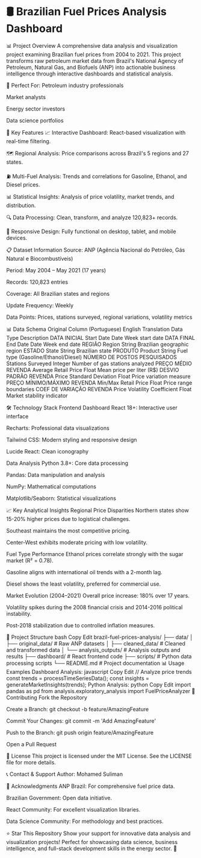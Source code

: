# 🛢️ Brazilian Fuel Prices Analysis Dashboard
📊 Project Overview
A comprehensive data analysis and visualization project examining Brazilian fuel prices from 2004 to 2021. This project transforms raw petroleum market data from Brazil's National Agency of Petroleum, Natural Gas, and Biofuels (ANP) into actionable business intelligence through interactive dashboards and statistical analysis.

🎯 Perfect For:
Petroleum industry professionals

Market analysts

Energy sector investors

Data science portfolios

🚀 Key Features
📈 Interactive Dashboard: React-based visualization with real-time filtering.

🗺️ Regional Analysis: Price comparisons across Brazil's 5 regions and 27 states.

⛽ Multi-Fuel Analysis: Trends and correlations for Gasoline, Ethanol, and Diesel prices.

📊 Statistical Insights: Analysis of price volatility, market trends, and distribution.

🔍 Data Processing: Clean, transform, and analyze 120,823+ records.

📱 Responsive Design: Fully functional on desktop, tablet, and mobile devices.

📋 Dataset Information
Source: ANP (Agência Nacional do Petróleo, Gás Natural e Biocombustíveis)

Period: May 2004 – May 2021 (17 years)

Records: 120,823 entries

Coverage: All Brazilian states and regions

Update Frequency: Weekly

Data Points: Prices, stations surveyed, regional variations, volatility metrics

📊 Data Schema
Original Column (Portuguese)	English Translation	Data Type	Description
DATA INICIAL	Start Date	Date	Week start date
DATA FINAL	End Date	Date	Week end date
REGIÃO	Region	String	Brazilian geographic region
ESTADO	State	String	Brazilian state
PRODUTO	Product	String	Fuel type (Gasoline/Ethanol/Diesel)
NÚMERO DE POSTOS PESQUISADOS	Stations Surveyed	Integer	Number of gas stations analyzed
PREÇO MÉDIO REVENDA	Average Retail Price	Float	Mean price per liter (R$)
DESVIO PADRÃO REVENDA	Price Standard Deviation	Float	Price variation measure
PREÇO MÍNIMO/MÁXIMO REVENDA	Min/Max Retail Price	Float	Price range boundaries
COEF DE VARIAÇÃO REVENDA	Price Volatility Coefficient	Float	Market stability indicator

🛠️ Technology Stack
Frontend Dashboard
React 18+: Interactive user interface

Recharts: Professional data visualizations

Tailwind CSS: Modern styling and responsive design

Lucide React: Clean iconography

Data Analysis
Python 3.8+: Core data processing

Pandas: Data manipulation and analysis

NumPy: Mathematical computations

Matplotlib/Seaborn: Statistical visualizations

📈 Key Analytical Insights
Regional Price Disparities
Northern states show 15-20% higher prices due to logistical challenges.

Southeast maintains the most competitive pricing.

Center-West exhibits moderate pricing with low volatility.

Fuel Type Performance
Ethanol prices correlate strongly with the sugar market (R² = 0.78).

Gasoline aligns with international oil trends with a 2-month lag.

Diesel shows the least volatility, preferred for commercial use.

Market Evolution (2004–2021)
Overall price increase: 180% over 17 years.

Volatility spikes during the 2008 financial crisis and 2014-2016 political instability.

Post-2018 stabilization due to controlled inflation measures.

📁 Project Structure
bash
Copy
Edit
brazil-fuel-prices-analysis/
├── data/
│   ├── original_data/          # Raw ANP datasets
│   ├── cleaned_data/           # Cleaned and transformed data
│   └── analysis_outputs/       # Analysis outputs and results
├── dashboard/                  # React frontend code
├── scripts/                    # Python data processing scripts
└── README.md                   # Project documentation
📊 Usage Examples
Dashboard Analysis:
javascript
Copy
Edit
// Analyze price trends
const trends = processTimeSeriesData();
const insights = generateMarketInsights(trends);
Python Analysis:
python
Copy
Edit
import pandas as pd
from analysis.exploratory_analysis import FuelPriceAnalyzer
🤝 Contributing
Fork the Repository

Create a Branch: git checkout -b feature/AmazingFeature

Commit Your Changes: git commit -m 'Add AmazingFeature'

Push to the Branch: git push origin feature/AmazingFeature

Open a Pull Request

📄 License
This project is licensed under the MIT License. See the LICENSE file for more details.

📞 Contact & Support
Author: Mohamed Suliman

🙏 Acknowledgments
ANP Brazil: For comprehensive fuel price data.

Brazilian Government: Open data initiative.

React Community: For excellent visualization libraries.

Data Science Community: For methodology and best practices.

⭐ Star This Repository
Show your support for innovative data analysis and visualization projects! Perfect for showcasing data science, business intelligence, and full-stack development skills in the energy sector. 🌟
